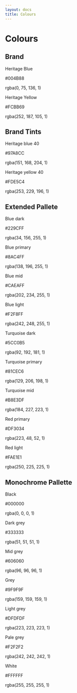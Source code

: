 ```yaml
---
layout: docs
title: Colours
---
```


# Colours

## Brand

<div class="card">
    <div>
        <div class=" card__item heritageBlue">
        </div>
        <p>Heritage Blue</p>
        <p>#004B88</p>
        <p>rgba(0, 75, 136, 1)</p>
    </div>
</div>

<div class="card">
    <div>
        <div class=" card__item heritageYellow">
        </div>
        <p>Heritage Yellow</p>
        <p>#FCBB69</p>
        <p>rgba(252, 187, 105, 1)</p>
    </div>
</div>

## Brand Tints

<div class="card">
    <div>
        <div class=" card__item heritageBlueTint">
        </div>
        <p>Heritage blue 40</p>
        <p>#97A8CC</p>
        <p>rgba(151, 168, 204, 1)</p>
    </div>
</div>

<div class="card">
    <div>
        <div class=" card__item heritageYellowTint">
        </div>
        <p>Heritage yellow 40</p>
        <p>#FDE5C4</p>
        <p>rgba(253, 229, 196, 1)</p>
    </div>
</div>

## Extended Pallete

<div class="card">
    <div>
        <div class=" card__item extendedBlueDark">
        </div>
        <p>Blue dark</p>
        <p>#229CFF</p>
        <p>rgba(34, 156, 255, 1)</p>
    </div>
</div>

<div class="card">
    <div>
        <div class=" card__item extendedBluePrimary">
        </div>
        <p>Blue primary</p>
        <p>#8AC4FF</p>
        <p>rgba(138, 196, 255, 1)</p>
    </div>
</div>

<div class="card">
    <div>
        <div class=" card__item extendedBlueMid">
        </div>
        <p>Blue mid</p>
        <p>#CAEAFF</p>
        <p>rgba(202, 234, 255, 1)</p>
    </div>
</div>


<div class="card">
    <div>
        <div class=" card__item extendedBlueLight">
        </div>
        <p>Blue light</p>
        <p>#F2F8FF</p>
        <p>rgba(242, 248, 255, 1)</p>
    </div>
</div>


<div class="card">
    <div>
        <div class=" card__item extendedTurquoise">
        </div>
        <p>Turquoise dark</p>
        <p>#5CC0B5</p>
        <p>rgba(92, 192, 181, 1)</p>
    </div>
</div>

<div class="card">
    <div>
        <div class=" card__item extendedTurquoisePrimary">
        </div>
        <p>Turquoise primary</p>
        <p>#81CEC6</p>
        <p>rgba(129, 206, 198, 1)</p>
    </div>
</div>

<div class="card">
    <div>
        <div class=" card__item extendedTurquoiseMid">
        </div>
        <p>Turquoise mid</p>
        <p>#B8E3DF</p>
        <p>rgba(184, 227, 223, 1)</p>
    </div>
</div>

<div class="card">
    <div>
        <div class=" card__item heritageBlueTint">
        </div>
        <p>Red primary</p>
        <p>#DF3034</p>
        <p>rgba(223, 48, 52, 1)</p>
    </div>
</div>

<div class="card">
    <div>
        <div class=" card__item heritageBlueTint">
        </div>
        <p>Red light</p>
        <p>#FAE1E1</p>
        <p>rgba(250, 225, 225, 1)</p>
    </div>
</div>

## Monochrome Pallette

<div class="card">
    <div>
        <div class=" card__item monochromeBlack">
        </div>
        <p>Black</p>
        <p>#000000</p>
        <p>rgba(0, 0, 0, 1)</p>
    </div>
</div>

<div class="card">
    <div>
        <div class=" card__item monochromeDarkGray">
        </div>
        <p>Dark grey</p>
        <p>#333333</p>
        <p>rgba(51, 51, 51, 1)</p>
    </div>
</div>

<div class="card">
    <div>
        <div class=" card__item monochromeMidGray">
        </div>
        <p>Mid grey</p>
        <p>#606060</p>
        <p>rgba(96, 96, 96, 1)</p>
    </div>
</div>

<div class="card">
    <div>
        <div class=" card__item monochromeGray">
        </div>
        <p>Grey</p>
        <p>#9F9F9F</p>
        <p>rgba(159, 159, 159, 1)</p>
    </div>
</div>

<div class="card">
    <div>
        <div class=" card__item lightGray">
        </div>
        <p>Light grey</p>
        <p>#DFDFDF</p>
        <p>rgba(223, 223, 223, 1)</p>
    </div>
</div>

<div class="card">
    <div>
        <div class=" card__item paleGray">
        </div>
        <p>Pale grey</p>
        <p>#F2F2F2</p>
        <p>rgba(242, 242, 242, 1)</p>
    </div>
</div>

<div class="card">
    <div>
        <div class=" card__item white">
        </div>
        <p>White</p>
        <p>#FFFFFF</p>
        <p>rgba(255, 255, 255, 1)</p>
    </div>
</div>